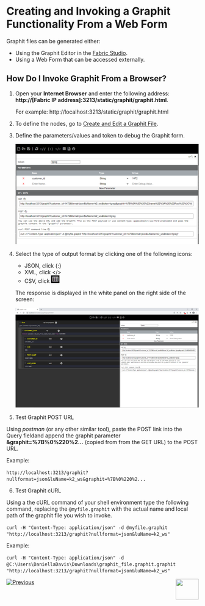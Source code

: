 # Creating and Invoking a Graphit Functionality From a Web Form


Graphit files can be generated either:
- Using the Graphit Editor in the [Fabric Studio](/articles/15_web_services_and_graphit/17_Graphit/02_create_and_edit_a_graphit_file.md).
- Using a Web Form that can be accessed externally.

## How Do I Invoke Graphit From a Browser?

1.  Open your  **Internet Browser** and enter the following address:  **http://[Fabric IP address]:3213/static/graphit/graphit.html**.

    For example: http://localhost:3213/static/graphit/graphit.html
    
2.  To define the nodes, go to [Create and Edit a Graphit File](/articles/15_web_services_and_graphit/17_Graphit/02_create_and_edit_a_graphit_file.md).
   

3.  Define the parameters/values and token to debug the Graphit form.

    ![](/articles/15_web_services_and_graphit/17_Graphit/images/54_invoke_javacode_from_outside.PNG)


4.  Select the type of output format by clicking one of the following icons:
[](/articles/15_web_services_and_graphit/17_Graphit/images/55_invoke_javacode_from_outside.PNG)
       - JSON, click {:}
       - XML, click </>
       - CSV, click ![](/articles/15_web_services_and_graphit/17_Graphit/images/56_invoke_javacode_from_outside.PNG)
  
     The response is displayed in the white panel on the right side of the screen:
     
      ![](/articles/15_web_services_and_graphit/17_Graphit/images/57_invoke_javacode_from_outside.PNG)
   
5.  Test Graphit POST URL

Using *postman* (or any other similar tool), paste the POST link into the Query fieldand append the graphit parameter **&graphit=%7B%0%220%2...** (copied from from the GET URL) to the POST URL. 

Example:

```http://localhost:3213/graphit?nullformat=json&luName=k2_ws&graphit=%7B%0%220%2...``` 


6.  Test Graphit cURL

Using a the cURL command of your shell environment type the following command, replacing the ```@myfile.graphit``` with the actual name and local path of the graphit file you wish to invoke.

``` curl -H "Content-Type: application/json" -d @myfile.graphit "http://localhost:3213/graphit?nullformat=json&luName=k2_ws" ```


Example:

```curl -H "Content-Type: application/json" -d @C:\Users\DaniellaDavis\Downloads\graphit_file.graphit.graphit "http://localhost:3213/graphit?nullformat=json&luName=k2_ws"```


[![Previous](/articles/images/Previous.png)](/articles/15_web_services_and_graphit/17_Graphit/08_invoke_javacode_from_graphit.md)[<img align="right" width="60" height="54" src="/articles/images/Next.png">](/articles/15_web_services_and_graphit/17_Graphit/10_graphit_examples.md)
   









